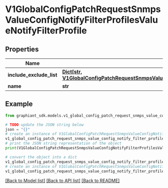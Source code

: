 # V1GlobalConfigPatchRequestSnmpsValueConfigNotifyFilterProfilesValueNotifyFilterProfile


## Properties

Name | Type | Description | Notes
------------ | ------------- | ------------- | -------------
**include_exclude_list** | [**Dict[str, V1GlobalConfigPatchRequestSnmpsValueConfigNotifyFilterProfilesValueNotifyFilterProfileIncludeExcludeListValue]**](V1GlobalConfigPatchRequestSnmpsValueConfigNotifyFilterProfilesValueNotifyFilterProfileIncludeExcludeListValue.md) |  | [optional] 
**name** | **str** |  | [optional] 

## Example

```python
from graphiant_sdk.models.v1_global_config_patch_request_snmps_value_config_notify_filter_profiles_value_notify_filter_profile import V1GlobalConfigPatchRequestSnmpsValueConfigNotifyFilterProfilesValueNotifyFilterProfile

# TODO update the JSON string below
json = "{}"
# create an instance of V1GlobalConfigPatchRequestSnmpsValueConfigNotifyFilterProfilesValueNotifyFilterProfile from a JSON string
v1_global_config_patch_request_snmps_value_config_notify_filter_profiles_value_notify_filter_profile_instance = V1GlobalConfigPatchRequestSnmpsValueConfigNotifyFilterProfilesValueNotifyFilterProfile.from_json(json)
# print the JSON string representation of the object
print(V1GlobalConfigPatchRequestSnmpsValueConfigNotifyFilterProfilesValueNotifyFilterProfile.to_json())

# convert the object into a dict
v1_global_config_patch_request_snmps_value_config_notify_filter_profiles_value_notify_filter_profile_dict = v1_global_config_patch_request_snmps_value_config_notify_filter_profiles_value_notify_filter_profile_instance.to_dict()
# create an instance of V1GlobalConfigPatchRequestSnmpsValueConfigNotifyFilterProfilesValueNotifyFilterProfile from a dict
v1_global_config_patch_request_snmps_value_config_notify_filter_profiles_value_notify_filter_profile_from_dict = V1GlobalConfigPatchRequestSnmpsValueConfigNotifyFilterProfilesValueNotifyFilterProfile.from_dict(v1_global_config_patch_request_snmps_value_config_notify_filter_profiles_value_notify_filter_profile_dict)
```
[[Back to Model list]](../README.md#documentation-for-models) [[Back to API list]](../README.md#documentation-for-api-endpoints) [[Back to README]](../README.md)


